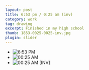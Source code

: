 ```yaml
---
layout: post
title: 6:53 pm / 0:25 am (inv)
category: work
tag: drawing
excerpt: Finished in my high school
thumb: 1853-0025-0025-inv.jpg
plugin: slider
---
```


<div class="txt">
  <div class="flexslider">
    <ul class="slides">
      <li>
        <img src="{{ site.data.var.file }}/work/0653-pm.jpg" alt="6:53 PM">
      </li>
      <li>
        <img src="{{ site.data.var.file }}/work/0025-am.jpg" alt="00:25 AM">
      </li>
      <li>
        <img src="{{ site.data.var.file }}/work/0025-am-inv.jpg" alt="00:25 AM [INV]">
      </li>
    </ul>
  </div><!-- .flexslider -->
</div>
